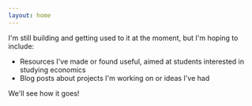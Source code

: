 ```yaml
---
layout: home
---
```


 I'm still building and getting used to it at the moment, but I'm hoping to include:

- Resources I've made or found useful, aimed at students interested in studying economics 
- Blog posts about projects I'm working on or ideas I've had

We'll see how it goes!